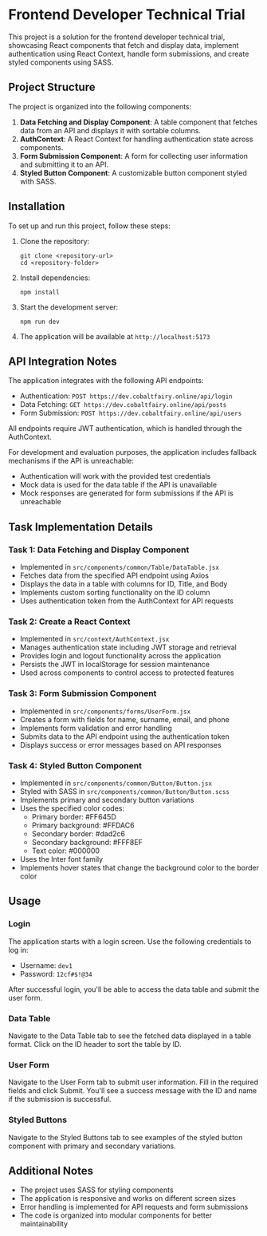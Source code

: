 # Frontend Developer Technical Trial

This project is a solution for the frontend developer technical trial, showcasing React components that fetch and display data, implement authentication using React Context, handle form submissions, and create styled components using SASS.

## Project Structure

The project is organized into the following components:

1. **Data Fetching and Display Component**: A table component that fetches data from an API and displays it with sortable columns.
2. **AuthContext**: A React Context for handling authentication state across components.
3. **Form Submission Component**: A form for collecting user information and submitting it to an API.
4. **Styled Button Component**: A customizable button component styled with SASS.

## Installation

To set up and run this project, follow these steps:

1. Clone the repository:
   ```
   git clone <repository-url>
   cd <repository-folder>
   ```

2. Install dependencies:
   ```
   npm install
   ```

3. Start the development server:
   ```
   npm run dev
   ```

4. The application will be available at `http://localhost:5173`

## API Integration Notes

The application integrates with the following API endpoints:

- Authentication: `POST https://dev.cobaltfairy.online/api/login`
- Data Fetching: `GET https://dev.cobaltfairy.online/api/posts`
- Form Submission: `POST https://dev.cobaltfairy.online/api/users`

All endpoints require JWT authentication, which is handled through the AuthContext.

For development and evaluation purposes, the application includes fallback mechanisms if the API is unreachable:
- Authentication will work with the provided test credentials
- Mock data is used for the data table if the API is unavailable
- Mock responses are generated for form submissions if the API is unreachable

## Task Implementation Details

### Task 1: Data Fetching and Display Component

- Implemented in `src/components/common/Table/DataTable.jsx`
- Fetches data from the specified API endpoint using Axios
- Displays the data in a table with columns for ID, Title, and Body
- Implements custom sorting functionality on the ID column
- Uses authentication token from the AuthContext for API requests

### Task 2: Create a React Context

- Implemented in `src/context/AuthContext.jsx`
- Manages authentication state including JWT storage and retrieval
- Provides login and logout functionality across the application
- Persists the JWT in localStorage for session maintenance
- Used across components to control access to protected features

### Task 3: Form Submission Component

- Implemented in `src/components/forms/UserForm.jsx`
- Creates a form with fields for name, surname, email, and phone
- Implements form validation and error handling
- Submits data to the API endpoint using the authentication token
- Displays success or error messages based on API responses

### Task 4: Styled Button Component

- Implemented in `src/components/common/Button/Button.jsx`
- Styled with SASS in `src/components/common/Button/Button.scss`
- Implements primary and secondary button variations
- Uses the specified color codes:
  - Primary border: #FF645D
  - Primary background: #FFDAC6
  - Secondary border: #dad2c6
  - Secondary background: #FFF8EF
  - Text color: #000000
- Uses the Inter font family
- Implements hover states that change the background color to the border color

## Usage

### Login

The application starts with a login screen. Use the following credentials to log in:

- Username: `dev1`
- Password: `12cf#$!@34`

After successful login, you'll be able to access the data table and submit the user form.

### Data Table

Navigate to the Data Table tab to see the fetched data displayed in a table format. Click on the ID header to sort the table by ID.

### User Form

Navigate to the User Form tab to submit user information. Fill in the required fields and click Submit. You'll see a success message with the ID and name if the submission is successful.

### Styled Buttons

Navigate to the Styled Buttons tab to see examples of the styled button component with primary and secondary variations.

## Additional Notes

- The project uses SASS for styling components
- The application is responsive and works on different screen sizes
- Error handling is implemented for API requests and form submissions
- The code is organized into modular components for better maintainability